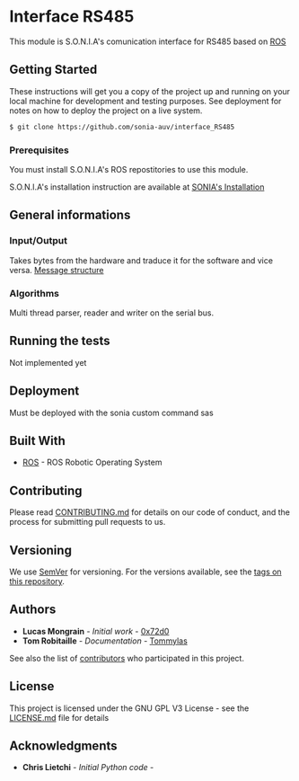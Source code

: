 # Interface RS485

This module is S.O.N.I.A's comunication interface for RS485 based on [ROS](http://www.ros.org/)

## Getting Started

These instructions will get you a copy of the project up and running on your local machine for development and testing purposes. See deployment for notes on how to deploy the project on a live system.

```bash
$ git clone https://github.com/sonia-auv/interface_RS485
```

### Prerequisites

You must install S.O.N.I.A's ROS repostitories to use this module.

S.O.N.I.A's installation instruction are available at [SONIA's Installation](https://sonia-auv.readthedocs.io/user/installation/)

## General informations

### Input/Output

Takes bytes from the hardware and traduce it for the software and vice versa. [Message structure](https://github.com/sonia-auv/interface_RS485/blob/develop/msg/SendRS485Msg.msg)

### Algorithms

Multi thread parser, reader and writer on the serial bus.

## Running the tests

Not implemented yet

## Deployment

Must be deployed with the sonia custom command sas

## Built With

* [ROS](http://www.ros.org/) - ROS Robotic Operating System


## Contributing

Please read [CONTRIBUTING.md](https://gist.github.com/PurpleBooth/b24679402957c63ec426) for details on our code of conduct, and the process for submitting pull requests to us.

## Versioning

We use [SemVer](http://semver.org/) for versioning. For the versions available, see the [tags on this repository](https://github.com/your/project/tags).

## Authors


* **Lucas Mongrain** - *Initial work* - [0x72d0](https://github.com/0x72D0)
* **Tom Robitaille** - *Documentation* - [Tommylas](https://github.com/Tommylas)

See also the list of [contributors](https://github.com/your/project/contributors) who participated in this project.

## License

This project is licensed under the GNU GPL V3 License - see the [LICENSE.md](LICENSE.md) file for details

## Acknowledgments

* **Chris Lietchi** - *Initial Python code* -
